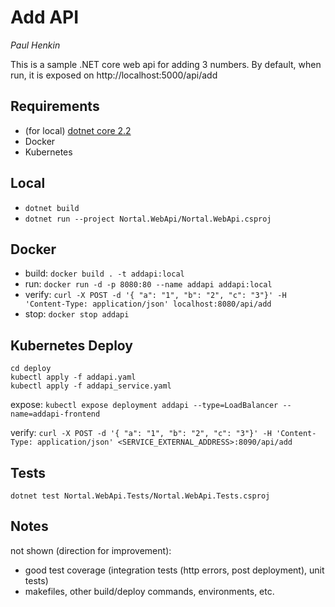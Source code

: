 # Add API 
_Paul Henkin_

This is a sample .NET core web api for adding 3 numbers. By default, when run, it is exposed on http://localhost:5000/api/add

## Requirements
- (for local) [dotnet core 2.2](https://dotnet.microsoft.com/download/dotnet-core/2.2)
- Docker 
- Kubernetes

## Local
- `dotnet build`
- `dotnet run --project Nortal.WebApi/Nortal.WebApi.csproj`

## Docker 
- build: `docker build . -t addapi:local`
- run: `docker run -d -p 8080:80 --name addapi addapi:local`
- verify: `curl -X POST -d '{ "a": "1", "b": "2", "c": "3"}' -H 'Content-Type: application/json' localhost:8080/api/add`
- stop: `docker stop addapi`

## Kubernetes Deploy
```
cd deploy
kubectl apply -f addapi.yaml
kubectl apply -f addapi_service.yaml
```
expose: `kubectl expose deployment addapi --type=LoadBalancer --name=addapi-frontend`

verify: `curl -X POST -d '{ "a": "1", "b": "2", "c": "3"}' -H 'Content-Type: application/json' <SERVICE_EXTERNAL_ADDRESS>:8090/api/add`

## Tests
`dotnet test Nortal.WebApi.Tests/Nortal.WebApi.Tests.csproj`

## Notes
not shown (direction for improvement): 
- good test coverage (integration tests (http errors, post deployment), unit tests)
- makefiles, other build/deploy commands, environments, etc.
